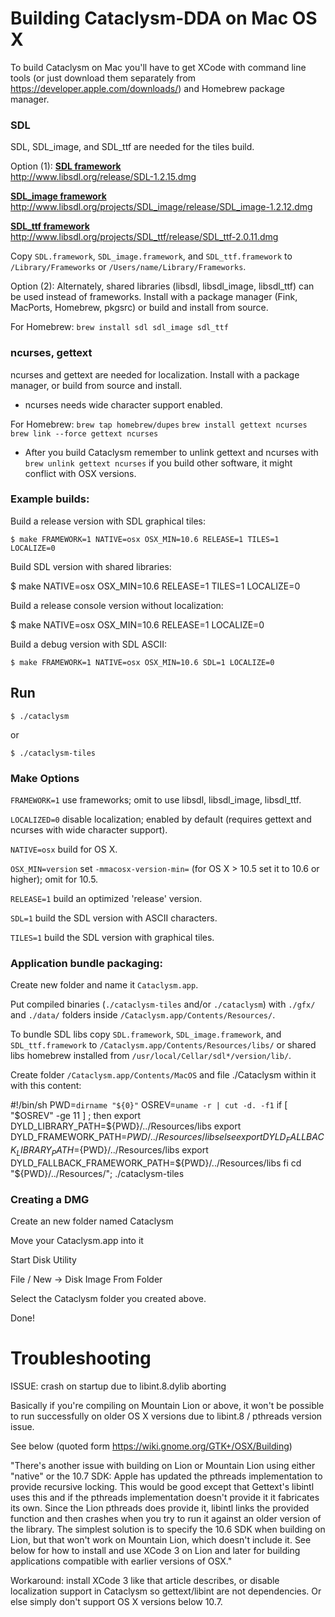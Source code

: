 # Building Cataclysm-DDA on Mac OS X

To build Cataclysm on Mac you'll have to get XCode with command line tools (or just download them separately from https://developer.apple.com/downloads/) and Homebrew package manager.


### SDL

SDL, SDL\_image, and SDL\_ttf are needed for the tiles build.

Option (1):
[**SDL framework**](http://www.libsdl.org/download-1.2.php)  
http://www.libsdl.org/release/SDL-1.2.15.dmg

[**SDL\_image framework**](http://www.libsdl.org/projects/SDL_image/)  
http://www.libsdl.org/projects/SDL_image/release/SDL_image-1.2.12.dmg

[**SDL\_ttf framework**](http://www.libsdl.org/projects/SDL_ttf/)  
http://www.libsdl.org/projects/SDL_ttf/release/SDL_ttf-2.0.11.dmg

Copy `SDL.framework`, `SDL_image.framework`, and `SDL_ttf.framework`
to `/Library/Frameworks` or `/Users/name/Library/Frameworks`.

Option (2):
Alternately, shared libraries (libsdl, libsdl\_image, libsdl\_ttf) can be used
instead of frameworks. Install with a package manager (Fink, MacPorts,
Homebrew, pkgsrc) or build and install from source.

For Homebrew:
`brew install sdl sdl_image sdl_ttf`

### ncurses, gettext

ncurses and gettext are needed for localization.
Install with a package manager, or build from source and install.

  * ncurses needs wide character support enabled.

For Homebrew:
`brew tap homebrew/dupes`
`brew install gettext ncurses`
`brew link --force gettext ncurses`

  * After you build Cataclysm remember to unlink gettext and ncurses with `brew unlink gettext ncurses` if you build other software, it might conflict with OSX versions. 

### Example builds:

Build a release version with SDL graphical tiles:

    $ make FRAMEWORK=1 NATIVE=osx OSX_MIN=10.6 RELEASE=1 TILES=1 LOCALIZE=0

Build SDL version with shared libraries:
   
   $ make NATIVE=osx OSX_MIN=10.6 RELEASE=1 TILES=1 LOCALIZE=0

Build a release console version without localization:

   $ make NATIVE=osx OSX_MIN=10.6 RELEASE=1 LOCALIZE=0

Build a debug version with SDL ASCII:

    $ make FRAMEWORK=1 NATIVE=osx OSX_MIN=10.6 SDL=1 LOCALIZE=0



## Run

    $ ./cataclysm

or

    $ ./cataclysm-tiles

### Make Options

`FRAMEWORK=1` use frameworks; omit to use libsdl, libsdl\_image, libsdl\_ttf.

`LOCALIZED=0` disable localization; enabled by default (requires gettext and ncurses with wide character support).

`NATIVE=osx` build for OS X.

`OSX_MIN=version` set `-mmacosx-version-min=` (for OS X > 10.5 set it to 10.6 or higher); omit for 10.5.

`RELEASE=1` build an optimized 'release' version.

`SDL=1` build the SDL version with ASCII characters.

`TILES=1` build the SDL version with graphical tiles.

### Application bundle packaging:

Create new folder and name it `Cataclysm.app`.

Put compiled binaries (`./cataclysm-tiles` and/or `./cataclysm`) with `./gfx/` and `./data/` folders inside `/Cataclysm.app/Contents/Resources/`.

To bundle SDL libs copy `SDL.framework`, `SDL_image.framework`, and `SDL_ttf.framework` to `/Cataclysm.app/Contents/Resources/libs/` or shared libs homebrew installed from `/usr/local/Cellar/sdl*/version/lib/`.

Create folder `/Cataclysm.app/Contents/MacOS` and file ./Cataclysm within it with this content:

#!/bin/sh
PWD=`dirname "${0}"`
OSREV=`uname -r | cut -d. -f1`
if [ "$OSREV" -ge 11 ] ; then
   export DYLD_LIBRARY_PATH=${PWD}/../Resources/libs
   export DYLD_FRAMEWORK_PATH=${PWD}/../Resources/libs
else
   export DYLD_FALLBACK_LIBRARY_PATH=${PWD}/../Resources/libs
   export DYLD_FALLBACK_FRAMEWORK_PATH=${PWD}/../Resources/libs
fi
cd "${PWD}/../Resources/"; ./cataclysm-tiles


### Creating a DMG
Create an new folder named Cataclysm

Move your Cataclysm.app into it

Start Disk Utility

File / New -> Disk Image From Folder

Select the Cataclysm folder you created above.

Done!


# Troubleshooting

ISSUE: crash on startup due to libint.8.dylib aborting

Basically if you're compiling on Mountain Lion or above, it won't be possible to run successfully on older OS X versions due to libint.8 / pthreads version issue.

See below (quoted form https://wiki.gnome.org/GTK+/OSX/Building)

"There's another issue with building on Lion or Mountain Lion using either "native" or the 10.7 SDK: Apple has updated the pthreads implementation to provide recursive locking. This would be good except that Gettext's libintl uses this and if the pthreads implementation doesn't provide it it fabricates its own. Since the Lion pthreads does provide it, libintl links the provided function and then crashes when you try to run it against an older version of the library. The simplest solution is to specify the 10.6 SDK when building on Lion, but that won't work on Mountain Lion, which doesn't include it. See below for how to install and use XCode 3 on Lion and later for building applications compatible with earlier versions of OSX."

Workaround: install XCode 3 like that article describes, or disable localization support in Cataclysm so gettext/libint are not dependencies. Or else simply don't support OS X versions below 10.7. 


